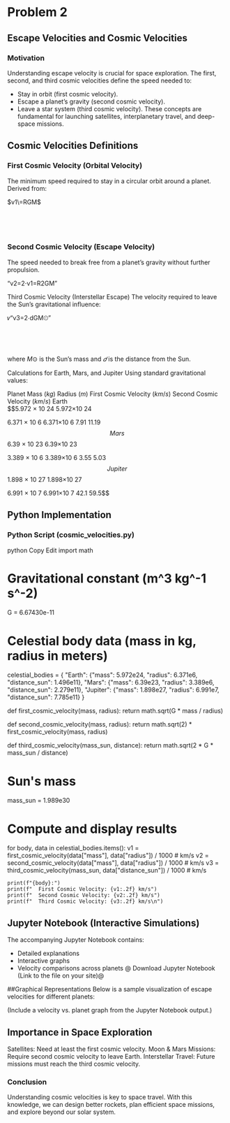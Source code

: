 # Problem 2
## Escape Velocities and Cosmic Velocities
### Motivation
Understanding escape velocity is crucial for space exploration. The first, second, and third cosmic velocities define the speed needed to:

* Stay in orbit (first cosmic velocity).
* Escape a planet’s gravity (second cosmic velocity).
* Leave a star system (third cosmic velocity).
These concepts are fundamental for launching satellites, interplanetary travel, and deep-space missions.

## Cosmic Velocities Definitions
### First Cosmic Velocity (Orbital Velocity)
The minimum speed required to stay in a circular orbit around a planet. Derived from:

$v1​\=RGM​​$


​
 
​
 
### Second Cosmic Velocity (Escape Velocity)
The speed needed to break free from a planet’s gravity without further propulsion.
 
​“v2​\=2​⋅v1​\=R2GM​​”

 
Third Cosmic Velocity (Interstellar Escape)
The velocity required to leave the Sun’s gravitational influence:

𝑣“v3​\=2​⋅dGM⊙​​​”


​
 
​
 
where $M ⊙$ is the Sun’s mass and $𝑑$ is the distance from the Sun.

Calculations for Earth, Mars, and Jupiter
Using standard gravitational values:

Planet	Mass ($kg$)	Radius ($m$)	First Cosmic Velocity ($km/s$)	Second Cosmic Velocity ($km/s$)
Earth	
$$5.972
×
10
24
5.972×10 
24
 	
6.371
×
10
6
6.371×10 
6
 	7.91	11.19 $$
Mars	
$$ 6.39
×
10
23
6.39×10 
23
 	
3.389
×
10
6
3.389×10 
6
 	3.55	5.03 $$
Jupiter	
$$1.898
×
10
27
1.898×10 
27
 	
6.991
×
10
7
6.991×10 
7
 	42.1	59.5$$
## Python Implementation
### Python Script (cosmic_velocities.py)
python
Copy
Edit
import math

# Gravitational constant (m^3 kg^-1 s^-2)
G = 6.67430e-11  

# Celestial body data (mass in kg, radius in meters)
celestial_bodies = {
    "Earth": {"mass": 5.972e24, "radius": 6.371e6, "distance_sun": 1.496e11},
    "Mars": {"mass": 6.39e23, "radius": 3.389e6, "distance_sun": 2.279e11},
    "Jupiter": {"mass": 1.898e27, "radius": 6.991e7, "distance_sun": 7.785e11}
}

def first_cosmic_velocity(mass, radius):
    return math.sqrt(G * mass / radius)

def second_cosmic_velocity(mass, radius):
    return math.sqrt(2) * first_cosmic_velocity(mass, radius)

def third_cosmic_velocity(mass_sun, distance):
    return math.sqrt(2 * G * mass_sun / distance)

# Sun's mass
mass_sun = 1.989e30

# Compute and display results
for body, data in celestial_bodies.items():
    v1 = first_cosmic_velocity(data["mass"], data["radius"]) / 1000  # km/s
    v2 = second_cosmic_velocity(data["mass"], data["radius"]) / 1000  # km/s
    v3 = third_cosmic_velocity(mass_sun, data["distance_sun"]) / 1000  # km/s
    
    print(f"{body}:")
    print(f"  First Cosmic Velocity: {v1:.2f} km/s")
    print(f"  Second Cosmic Velocity: {v2:.2f} km/s")
    print(f"  Third Cosmic Velocity: {v3:.2f} km/s\n")
## Jupyter Notebook (Interactive Simulations)
The accompanying Jupyter Notebook contains:

* Detailed explanations
* Interactive graphs
* Velocity comparisons across planets
@ Download Jupyter Notebook (Link to the file on your site)@

##Graphical Representations
Below is a sample visualization of escape velocities for different planets:

(Include a velocity vs. planet graph from the Jupyter Notebook output.)

## Importance in Space Exploration
Satellites: Need at least the first cosmic velocity.
Moon & Mars Missions: Require second cosmic velocity to leave Earth.
Interstellar Travel: Future missions must reach the third cosmic velocity.
### Conclusion
Understanding cosmic velocities is key to space travel. With this knowledge, we can design better rockets, plan efficient space missions, and explore beyond our solar system.

